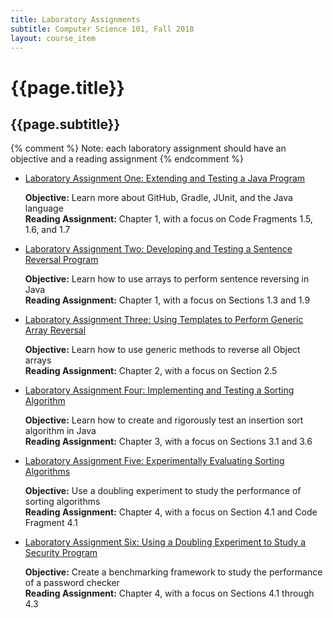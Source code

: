 ```yaml
---
title: Laboratory Assignments
subtitle: Computer Science 101, Fall 2018
layout: course_item
---
```


# {{page.title}}
## {{page.subtitle}}

{% comment %} Note: each laboratory assignment should have an objective and a reading assignment {% endcomment %}

<ul>

<li><a href="https://github.com/Allegheny-Computer-Science-101-F2018/cs101-F2018-sheets/releases/download/cs101F2018_sheets-3.0.0/cs101F2018_lab01.pdf">Laboratory Assignment One: Extending and Testing a Java Program</a> <p><b>Objective:</b> Learn more about GitHub, Gradle, JUnit, and the Java language<br><b>Reading Assignment:</b> Chapter 1, with a focus on Code Fragments 1.5, 1.6, and 1.7</p>

<li><a href="https://github.com/Allegheny-Computer-Science-101-F2018/cs101-F2018-sheets/releases/download/cs101F2018_sheets-3.0.0/cs101F2018_lab02.pdf">Laboratory Assignment Two: Developing and Testing a Sentence Reversal Program</a> <p><b>Objective:</b> Learn how to use arrays to perform sentence reversing in Java<br><b>Reading Assignment:</b> Chapter 1, with a focus on Sections 1.3 and 1.9</p>

<li><a href="https://github.com/Allegheny-Computer-Science-101-F2018/cs101-F2018-sheets/releases/download/cs101F2018_sheets-5.0.1/cs101F2018_lab03.pdf">Laboratory Assignment Three: Using Templates to Perform Generic Array Reversal</a> <p><b>Objective:</b> Learn how to use generic methods to reverse all Object arrays<br><b>Reading Assignment:</b> Chapter 2, with a focus on Section 2.5</p>

<li><a href="https://github.com/Allegheny-Computer-Science-101-F2018/cs101-F2018-sheets/releases/download/cs101F2018_sheets-7.0.0/cs101F2018_lab04.pdf">Laboratory Assignment Four: Implementing and Testing a Sorting Algorithm</a> <p><b>Objective:</b> Learn how to create and rigorously test an insertion sort algorithm in Java<br><b>Reading Assignment:</b> Chapter 3, with a focus on Sections 3.1 and 3.6</p>

<li><a href="https://github.com/Allegheny-Computer-Science-101-F2018/cs101-F2018-sheets/releases/download/cs101F2018_sheets-10.0.0/cs101F2018_lab05.pdf">Laboratory Assignment Five: Experimentally Evaluating Sorting Algorithms</a> <p><b>Objective:</b> Use a doubling experiment to study the performance of sorting algorithms<br><b>Reading Assignment:</b> Chapter 4, with a focus on Section 4.1 and Code Fragment 4.1</p>

<li><a href="https://github.com/Allegheny-Computer-Science-101-F2018/cs101-F2018-sheets/releases/download/cs101F2018_sheets-12.0.0/cs101F2018_lab06.pdf">Laboratory Assignment Six: Using a Doubling Experiment to Study a Security Program</a> <p><b>Objective:</b> Create a benchmarking framework to study the performance of a password checker<br><b>Reading Assignment:</b> Chapter 4, with a focus on Sections 4.1 through 4.3</p>

</ul>
